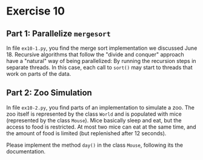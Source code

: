 # Exercise 10

## Part 1: Parallelize `mergesort`

In file `ex10-1.py`, you find the merge sort implementation we discussed June 18. Recursive algorithms that follow the "divide and conquer" approach have a "natural" way of being parallelized: By running the recursion steps in separate threads. In this case, each call to `sort()` may start to threads that work on parts of the data.

## Part 2: Zoo Simulation

In file `ex10-2.py`, you find parts of an implementation to simulate a zoo. The zoo itself is represented by the class `World` and is populated with mice (represented by the class `Mouse`). Mice basically sleep and eat, but the access to food is restricted. At most two mice can eat at the same time, and the amount of food is limited (but replenished after 12 seconds).

Please implement the method `day()` in the class `Mouse`, following its the documentation.